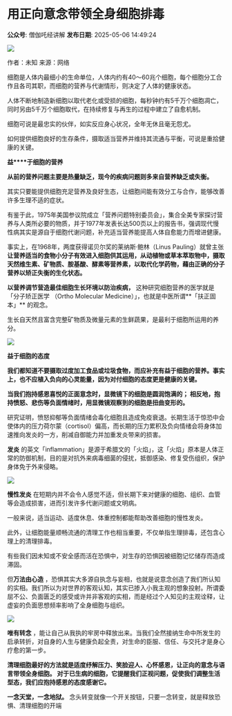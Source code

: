 # 用正向意念带领全身细胞排毒

**公众号**: 僧伽吒经讲解
**发布日期**: 2025-05-06 14:49:24

<img src='https://mmbiz.qpic.cn/sz_mmbiz_png/leWgHcJAMibXicU0KGK4p3gnbP2rEiaBd8daNrR7Pjp2tpuAgqGib8wY4jTnyg2C8dK1gzTFhibictKDTkrkbBIwfocQ/640?wx_fmt=png' />  


作者：未知 来源：网络

  


细胞是人体内最细小的生命单位，人体内约有40～60兆个细胞，每个细胞分工合作且各司其职，而细胞的营养与代谢情形，则决定了人体的健康状态。

人体不断地制造新细胞以取代老化或受损的细胞，每秒钟约有5千万个细胞凋亡，同时另由5千万个细胞取代，在持续修复与再生的过程中建立了自愈机制。

细胞可说是最忠实的伙伴，如实反应身心状况，全年无休且毫无怨尤。

如何提供细胞良好的生存条件，摄取适当营养并维持其流通与平衡，可说是重拾健康的关键。

**益****于细胞的营养**

**从前的营养问题主要是热量缺乏，现今的疾病问题则多来自营养缺乏或失衡。**

其实只要能提供细胞充足营养及良好生态，让细胞间能有效分工与合作，能够改善许多生理不适的症状。

有鉴于此，1975年美国参议院成立「营养问题特别委员会」，集合全美专家探讨营养与人类所必要的物质，并于1977年发表长达500页以上的报告书，强调现代慢性病其实是源自于细胞代谢问题，补充适当营养能提高人体自愈能力而增进健康。

事实上，在1968年，两度获得诺贝尔奖的莱纳斯‧鲍林（Linus Pauling）就曾主张**让营养适当的食物小分子有效进入细胞供其运用，从动植物或草本萃取物中，摄取天然维生素、矿物质、胺基酸、酵素等营养素，以取代化学药物，藉由正确的分子营养以矫正失衡的生化状态。**

**以营养调节营造最佳细胞生长环境以防治疾病，** 这种研究细胞营养的医学就是「分子矫正医学 （Ortho Molecular Medicine）」，也就是中医所谓**「扶正固本」** 的观念。

生长自天然且富含完整矿物质及微量元素的生鲜蔬果，是最利于细胞所运用的养分。

<img src='https://mmbiz.qpic.cn/sz_mmbiz_png/leWgHcJAMibXicU0KGK4p3gnbP2rEiaBd8dtMPMUxlLsmbl3ejDQHrHibRTAE57dGSLic7fHGriaPfCvRTLaYaN3xQQw/640?wx_fmt=png' />

**益于细胞的态度**

**我们都知道不要摄取过度加工食品或垃圾食物，而应补充有益于细胞的营养。事实上，也不应植入负向的心灵能量，因为对付细胞的态度更是健康的关键。**

**当我们抱持感恩喜悦的正面意念时，显微镜下的细胞是圆润饱满的； 相反地，抱持愤怒、悲伤等负面情绪时，用显微镜观察到的细胞是扭曲变形的。**

研究证明，愤怒抑郁等负面情绪会毒化细胞且造成免疫衰退。长期生活于惊恐中会使体内的压力荷尔蒙（cortisol）偏高，而长期的压力累积及负向情绪会将身体加速推向发炎的一方，削减自御能力并加重发炎带来的损害。

**发炎** 的英文「inflammation」是源于希腊文的「火焰」，这「火焰」原本是人体正常的防御机制，目的是对抗外来病毒细菌的侵扰，抵御感染、修复受伤组织，保护身体免于外来侵略。

<img src='https://mmbiz.qpic.cn/sz_mmbiz_png/leWgHcJAMibXicU0KGK4p3gnbP2rEiaBd8dMbfWo91WFKwhy1Ggz9K5ZCOibFMkmGoGdccmQfgVvZDG8S1es2eT1pQ/640?wx_fmt=png' />

**慢性发炎** 在短期内并不会令人感觉不适，但长期下来对健康的细胞、组织、血管等会造成损害，进而引发许多代谢问题或文明病。

一般来说，适当运动、适度休息、体重控制都能帮助改善细胞的慢性发炎。

此外，让细胞能量顺畅流通的清理工作也相当重要，不仅单指生理排毒，还包含心理上的清理排毒。

有些我们因未知或不安全感而活在恐惧中，对生存的恐惧因被细胞记忆储存而造成滞固。

但**万法由心造** ，恐惧其实大多源自执念与妄相，也就是说意念创造了我们所认知的实相。我们所以为对世界的客观认知，其实已掺入小我主观的想象投射。所谓委屈不公、负面匮乏的感受或许并非客观的实相，而是经过个人知见的主观诠释，让虚妄的负面思想频率影响了全身细胞与组织。

<img src='https://mmbiz.qpic.cn/mmbiz_jpg/lR2XDlFDemntS9pQa1zpUdhSwrBwJuFrtWUROAoWibkXbgviaA2NfMGTNw1FDYrN1uy7bP6qeudBb4HUYERLG5Pg/640?wx_fmt=jpeg&from=appmsg' />

**唯有转念** ，能让自己从我执的牢房中释放出来。当我们全然接纳生命中所发生的启承转折，对自身的人生与健康负起全责，对生命的臣服、信任、与交托才是身心疗愈的第一步。

**清理细胞最好的方法就是适度纾解压力、笑脸迎人、心怀感恩，让正向的意念与语言带领全身细胞。 对于已生病的细胞，它提醒我们正视问题，促使我们调整生活型态，我们应抱持感恩的态度感谢它。**

**一念天堂，一念地狱。** 念头转变就像一个开关按钮，只要一念转变，就是释放恐惧、清理细胞的开端